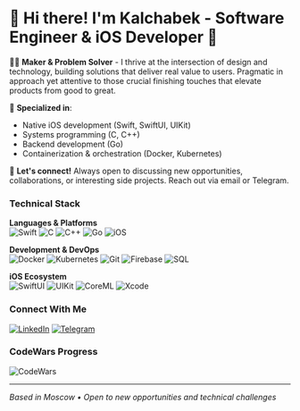 # 👋 Hi there! I'm Kalchabek - Software Engineer & iOS Developer 

🧑‍💻 **Maker & Problem Solver** - I thrive at the intersection of design and technology, building solutions that deliver real value to users. Pragmatic in approach yet attentive to those crucial finishing touches that elevate products from good to great.

🚀 **Specialized in**:
- Native iOS development (Swift, SwiftUI, UIKit)
- Systems programming (C, C++)
- Backend development (Go)
- Containerization & orchestration (Docker, Kubernetes)

💌 **Let's connect!** Always open to discussing new opportunities, collaborations, or interesting side projects. Reach out via email or Telegram.

### Technical Stack

**Languages & Platforms**  
![Swift](https://img.shields.io/badge/-Swift-F05138?style=for-the-badge&logo=swift&logoColor=white)
![C](https://img.shields.io/badge/-C-A8B9CC?style=for-the-badge&logo=c&logoColor=white)
![C++](https://img.shields.io/badge/-C++-00599C?style=for-the-badge&logo=c%2B%2B&logoColor=white)
![Go](https://img.shields.io/badge/-Go-00ADD8?style=for-the-badge&logo=go&logoColor=white)
![iOS](https://img.shields.io/badge/-iOS-000000?style=for-the-badge&logo=ios&logoColor=white)

**Development & DevOps**  
![Docker](https://img.shields.io/badge/-Docker-2496ED?style=for-the-badge&logo=docker&logoColor=white)
![Kubernetes](https://img.shields.io/badge/-Kubernetes-326CE5?style=for-the-badge&logo=kubernetes&logoColor=white)
![Git](https://img.shields.io/badge/-Git-F05032?style=for-the-badge&logo=git&logoColor=white)
![Firebase](https://img.shields.io/badge/-Firebase-FFCA28?style=for-the-badge&logo=firebase&logoColor=black)
![SQL](https://img.shields.io/badge/-SQL-4479A1?style=for-the-badge&logo=mysql&logoColor=white)

**iOS Ecosystem**  
![SwiftUI](https://img.shields.io/badge/-SwiftUI-0C0E12?style=for-the-badge&logo=swift)
![UIKit](https://img.shields.io/badge/-UIKit-0C0E12?style=for-the-badge&logo=uikit)
![CoreML](https://img.shields.io/badge/-CoreML-0C0E12?style=for-the-badge&logo=apple)
![Xcode](https://img.shields.io/badge/-Xcode-147EFB?style=for-the-badge&logo=xcode&logoColor=white)

### Connect With Me

[![LinkedIn](https://img.shields.io/badge/-LinkedIn-0A66C2?style=for-the-badge&logo=linkedin&logoColor=white)](https://linkedin.com/in/kalchabek-nurbekov-42962b237)
[![Telegram](https://img.shields.io/badge/-Telegram-26A5E4?style=for-the-badge&logo=telegram&logoColor=white)](https://t.me/ios_dev_kalchabek)

### CodeWars Progress

![CodeWars](https://www.codewars.com/users/nurbek0v/badges/large)

---

*Based in Moscow • Open to new opportunities and technical challenges*
